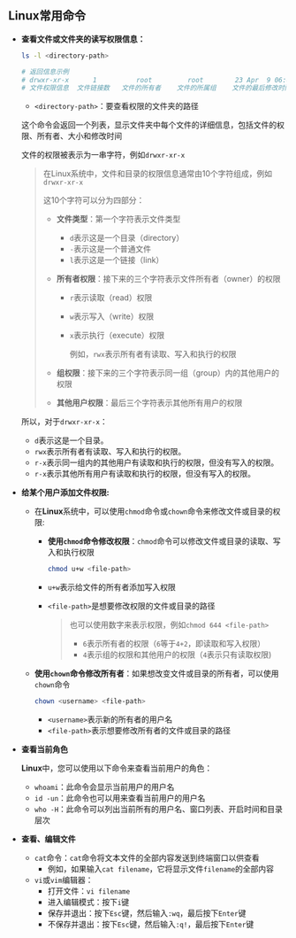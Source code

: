 ## Linux常用命令

- **查看文件或文件夹的读写权限信息：**

  ```bash
  ls -l <directory-path>
  
  # 返回信息示例
  # drwxr-xr-x      1          root         root        23 Apr  9 06:44     assets
  # 文件权限信息  文件链接数   文件的所有者    文件的所属组    文件的最后修改时间     文件的名称
  ```

  - `<directory-path>`：要查看权限的文件夹的路径

  这个命令会返回一个列表，显示文件夹中每个文件的详细信息，包括文件的权限、所有者、大小和修改时间

  文件的权限被表示为一串字符，例如`drwxr-xr-x`

  > 在Linux系统中，文件和目录的权限信息通常由10个字符组成，例如`drwxr-xr-x`
  >
  > 这10个字符可以分为四部分：
  >
  > - **文件类型**：第一个字符表示文件类型
  >
  >   - `d`表示这是一个目录（directory）
  >   - `-`表示这是一个普通文件
  >   - `l`表示这是一个链接（link）
  >
  > - **所有者权限**：接下来的三个字符表示文件所有者（owner）的权限
  >
  >   - `r`表示读取（read）权限
  >
  >   - `w`表示写入（write）权限
  >
  >   - `x`表示执行（execute）权限
  >
  >     例如，`rwx`表示所有者有读取、写入和执行的权限
  >
  > - **组权限**：接下来的三个字符表示同一组（group）内的其他用户的权限
  >
  > - **其他用户权限**：最后三个字符表示其他所有用户的权限

  所以，对于`drwxr-xr-x`：

  - `d`表示这是一个目录。
  - `rwx`表示所有者有读取、写入和执行的权限。
  - `r-x`表示同一组内的其他用户有读取和执行的权限，但没有写入的权限。
  - `r-x`表示其他所有用户有读取和执行的权限，但没有写入的权限。

- **给某个用户添加文件权限:**

  - 在**Linux**系统中，可以使用`chmod`命令或`chown`命令来修改文件或目录的权限:

    - **使用`chmod`命令修改权限**：`chmod`命令可以修改文件或目录的读取、写入和执行权限

      ```bash
      chmod u+w <file-path>
      ```

    - `u+w`表示给文件的所有者添加写入权限

    - `<file-path>`是想要修改权限的文件或目录的路径

      > 也可以使用数字来表示权限，例如`chmod 644 <file-path>`
      >
      > - `6`表示所有者的权限（`6`等于`4+2`，即读取和写入权限）
      > - `4`表示组的权限和其他用户的权限（`4`表示只有读取权限)

  - **使用`chown`命令修改所有者**：如果想改变文件或目录的所有者，可以使用`chown`命令

    ```bash
    chown <username> <file-path>
    ```
    - `<username>`表示新的所有者的用户名
    - `<file-path>`表示想要修改所有者的文件或目录的路径

- **查看当前角色**

  **Linux**中，您可以使用以下命令来查看当前用户的角色：

  - `whoami`：此命令会显示当前用户的用户名
  - `id -un`：此命令也可以用来查看当前用户的用户名
  - `who -H`：此命令可以列出当前所有的用户名、窗口列表、开启时间和目录层次

- **查看、编辑文件**

  - `cat`命令：`cat`命令将文本文件的全部内容发送到终端窗口以供查看
    - 例如，如果输入`cat filename`，它将显示文件`filename`的全部内容
  - `vi`或`vim`编辑器：
    - 打开文件：`vi filename`
    - 进入编辑模式：按下`i`键
    - 保存并退出：按下`Esc`键，然后输入`:wq`，最后按下`Enter`键
    - 不保存并退出：按下`Esc`键，然后输入`:q!`，最后按下`Enter`键

